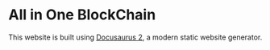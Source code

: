 # All in One BlockChain

This website is built using [Docusaurus 2](https://docusaurus.io/), a modern static website generator.
